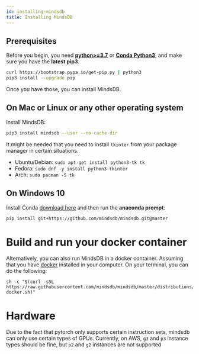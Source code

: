 ```yaml
---
id: installing-mindsdb
title: Installing MindsDB
---
```


## Prerequisites

Before you begin, you need [**python>=3.7**](https://realpython.com/installing-python/) or [**Conda Python3**](https://www.anaconda.com/download/), and make sure you have the **latest pip3**.

```bash
curl https://bootstrap.pypa.io/get-pip.py | python3
pip3 install --upgrade pip
```

Once you have those, you can install MindsDB.

## On Mac or Linux or any other operating system

Install MindsDB:

```bash
pip3 install mindsdb --user --no-cache-dir
```

It might be needed that you need to install `tkinter` from your package manager in certain situations.

- Ubuntu/Debian: `sudo apt-get install python3-tk tk`
- Fedora: `sudo dnf -y install python3-tkinter`
- Arch: `sudo pacman -S tk`

## On Windows 10

Install Conda [download here](https://www.anaconda.com/download/#windows)
and then run the **anaconda prompt**:

```bash
pip install git+https://github.com/mindsdb/mindsdb.git@master
```
# Build and run your docker container

Alternatively, you can also run MindsDB in a docker container. Assuming that you have [docker](https://docs.docker.com/install/) installed in your computer.
On your terminal, you can do the following:

```
sh -c "$(curl -sSL https://raw.githubusercontent.com/mindsdb/mindsdb/master/distributions/docker/build-docker.sh)"

```

# Hardware

Due to the fact that pytorch only supports certain instruction sets, mindsdb can only use certain types of GPUs.
Currently, on AWS, `g3` and `p3` instance types should be fine, but `p2` and `g2` instances are not supported
